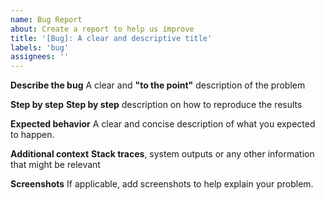 ```yaml
---
name: Bug Report
about: Create a report to help us improve
title: '[Bug]: A clear and descriptive title'
labels: 'bug'
assignees: ''
---
```


**Describe the bug**
A clear and **"to the point"** description of the problem

**Step by step**
**Step by step** description on how to reproduce the results

**Expected behavior**
A clear and concise description of what you expected to happen.

**Additional context**
**Stack traces**, system outputs or any other information that might be relevant

**Screenshots**
If applicable, add screenshots to help explain your problem.
